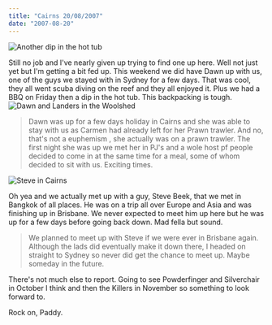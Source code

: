 ```yaml
---
title: "Cairns 20/08/2007"
date: "2007-08-20"
---
```

![Another dip in the hot tub](/images/P8180083.JPG "Another dip in the hot tub")

Still no job and I've nearly given up trying to find one up here. Well not just yet but I'm getting a bit fed up. This weekend we did have Dawn up with us, one of the guys we stayed with in Sydney for a few days. That was cool, they all went scuba diving on the reef and they all enjoyed it. Plus we had a BBQ on Friday then a dip in the hot tub. This backpacking is tough.![Dawn and Landers in the Woolshed](/images/P8190095.JPG "Dawn and Landers in the Woolshed")


> Dawn was up for a few days holiday in Cairns and she was able to stay with us as Carmen had already left for her Prawn trawler. And no, that's not a euphemism , she actually was on a prawn trawler. The first night she was up we met her in PJ's and a wole host pf people decided to come in at the same time for a meal, some of whom decided to sit with us. Exciting times.

![Steve in Cairns](/images/P8120024.JPG "Steve in Cairns")

Oh yea and we actually met up with a guy, Steve Beek, that we met in Bangkok of all places. He was on a trip all over Europe and Asia and was finishing up in Brisbane. We never expected to meet him up here but he was up for a few days before going back down. Mad fella but sound.
> We planned to meet up with Steve if we were ever in Brisbane again. Although the lads did eventually make it down there, I headed on straight to Sydney so never did get the chance to meet up. Maybe someday in the future.

There's not much else to report. Going to see Powderfinger and Silverchair in October I think and then the Killers in November so something to look forward to.

Rock on,
Paddy.
